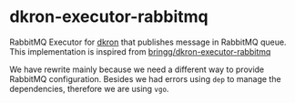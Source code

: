# dkron-executor-rabbitmq

RabbitMQ Executor for [dkron](https://dkron.io) that publishes message in RabbitMQ queue.
This implementation is inspired from [bringg/dkron-executor-rabbitmq](https://github.com/bringg/dkron-executor-rabbitmq)

We have rewrite mainly because we need a different way to provide RabbitMQ configuration. 
Besides we had errors using `dep` to manage the dependencies, therefore we are using `vgo`.